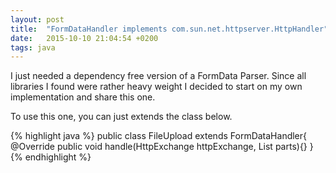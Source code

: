 ```yaml
---
layout: post
title:  "FormDataHandler implements com.sun.net.httpserver.HttpHandler"
date:   2015-10-10 21:04:54 +0200
tags: java
---
```

I just needed a dependency free version of a FormData Parser. Since all libraries I found were rather heavy weight I decided to start on my own implementation and share this one.

To use this one, you can just extends the class below.

{% highlight java %}
public class FileUpload extends FormDataHandler{
  @Override
  public void handle(HttpExchange httpExchange, List<MultiPart> parts){}
}
{% endhighlight %}

<script src="https://gist.github.com/0f19780d131d903879a2.js"> </script>

